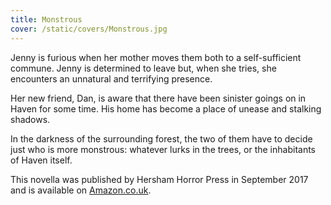 ```yaml
---
title: Monstrous
cover: /static/covers/Monstrous.jpg
---
```


Jenny is furious when her mother moves them both to a self-sufficient commune. Jenny is determined to leave but, when she tries, she encounters an unnatural and terrifying presence.

Her new friend, Dan, is aware that there have been sinister goings on in Haven for some time. His home has become a place of unease and stalking shadows.

In the darkness of the surrounding forest, the two of them have to decide just who is more monstrous: whatever lurks in the trees, or the inhabitants of Haven itself.

This novella was published by Hersham Horror Press in September 2017 and is available on [Amazon.co.uk](https://www.amazon.co.uk/Monstrous-Charlotte-Bond-ebook/dp/B075FVLSR6/).
